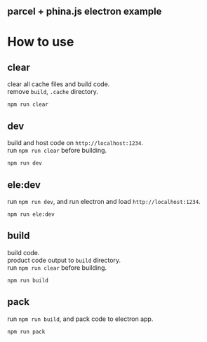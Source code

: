 parcel + phina.js electron example
---

# How to use

## clear

clear all cache files and build code.  
remove `build`, `.cache` directory.

```
npm run clear
```

## dev

build and host code on `http://localhost:1234`.  
run `npm run clear` before building.

```
npm run dev
```

## ele:dev

run `npm run dev`, and run electron and load `http://localhost:1234`.

```
npm run ele:dev
```

## build

build code.  
product code output to `build` directory.  
run `npm run clear` before building.

```
npm run build
```

## pack

run `npm run build`, and pack code to electron app.

```
npm run pack
```
